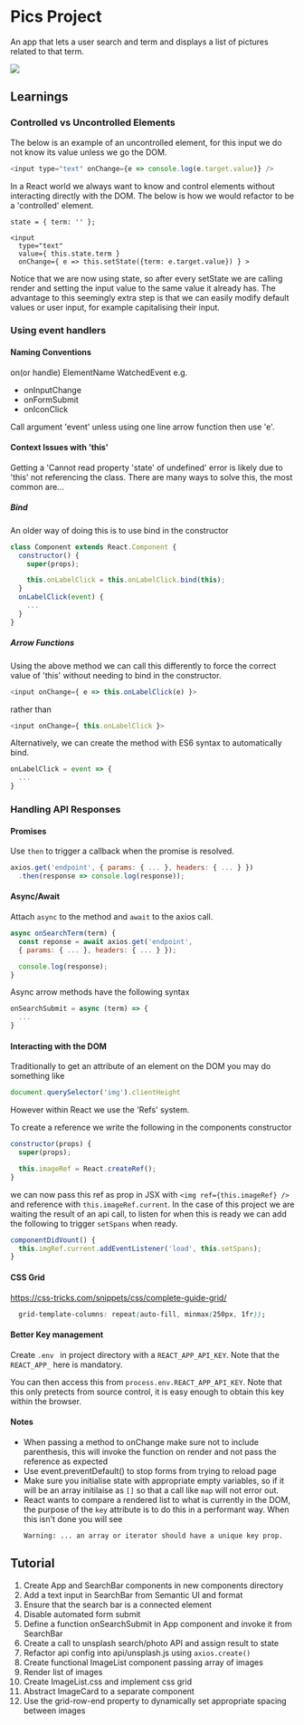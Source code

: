 # Pics Project

An app that lets a user search and term and displays a list of pictures related to that term.

![](pics.gif)

## Learnings

### Controlled vs Uncontrolled Elements

The below is an example of an uncontrolled element, for this input we do not know its value unless we go the DOM.
```javascript
<input type="text" onChange={e => console.log(e.target.value)} />
```
In a React world we always want to know and control elements without interacting directly with the DOM. The below is how we would refactor to be a 'controlled' element.
```javascipt
state = { term: '' };

<input 
  type="text"
  value={ this.state.term }
  onChange={ e => this.setState({term: e.target.value}) } >
```

Notice that we are now using state, so after every setState we are calling render and setting the input value to the same value it already has.
The advantage to this seemingly extra step is that we can easily modify default values or user input, for example capitalising their input.

### Using event handlers

#### Naming Conventions

on(or handle) ElementName WatchedEvent e.g.
- onInputChange
- onFormSubmit
- onIconClick

Call argument 'event' unless using one line arrow function then use 'e'.

#### Context Issues with 'this'

Getting a 'Cannot read property 'state' of undefined' error is likely due to 'this' not referencing the class. There are many ways to solve this, the most common are...

##### Bind

An older way of doing this is to use bind in the constructor

``` javascript
class Component extends React.Component {
  constructor() {
    super(props);

    this.onLabelClick = this.onLabelClick.bind(this);
  }
  onLabelClick(event) {
    ...
  }
}
```

##### Arrow Functions

Using the above method we can call this differently to force the correct value of 'this' without needing to bind in the constructor.

``` javascript
<input onChange={ e => this.onLabelClick(e) }>
``` 
rather than
``` javascript
<input onChange={ this.onLabelClick }>
``` 

Alternatively, we can create the method with ES6 syntax to automatically bind.

``` javascript
onLabelClick = event => {
  ...
}
``` 

### Handling API Responses

#### Promises

Use `then` to trigger a callback when the promise is resolved.

```javascript
axios.get('endpoint', { params: { ... }, headers: { ... } })
  .then(response => console.log(response));
```

#### Async/Await

Attach `async` to the method and `await` to the axios call.

```javascript
async onSearchTerm(term) {
  const reponse = await axios.get('endpoint', 
  { params: { ... }, headers: { ... } });

  console.log(response);
}
```

Async arrow methods have the following syntax
```javascript
onSearchSubmit = async (term) => {
  ...
}
```

#### Interacting with the DOM

Traditionally to get an attribute of an element on the DOM you may do something like
```javascript
document.querySelector('img').clientHeight
```
However within React we use the 'Refs' system.

To create a reference we write the following in the components constructor
```javascript
constructor(props) {
  super(props);

  this.imageRef = React.createRef();
}
```
we can now pass this ref as prop in JSX with `<img ref={this.imageRef} />` and reference with `this.imageRef.current`. In the case of this project we are waiting the result of an api call, to listen for when this is ready we can add the following to trigger `setSpans` when ready.

```javascript
componentDidVount() {
  this.imgRef.current.addEventListener('load', this.setSpans);
}
```

#### CSS Grid

https://css-tricks.com/snippets/css/complete-guide-grid/
```css
  grid-template-columns: repeat(auto-fill, minmax(250px, 1fr));
```
#### Better Key management

Create `.env ` in project directory with a `REACT_APP_API_KEY`. Note that the `REACT_APP_` here is mandatory.

You can then access this from `process.env.REACT_APP_API_KEY`. Note that this only pretects from source control, it is easy enough to obtain this key within the browser.

#### Notes

- When passing a method to onChange make sure not to include parenthesis, this will invoke the function on render and not pass the reference as expected
- Use event.preventDefault() to stop forms from trying to reload page
- Make sure you initialise state with appropriate empty variables, so if it will be an array initilaise as `[]` so that a call like `map` will not error out.
- React wants to compare a rendered list to what is currently in the DOM, the purpose of the `key` attribute is to do this in a performant way. When this isn't done you will see
  ```
  Warning: ... an array or iterator should have a unique key prop.
  ```

## Tutorial

1. Create App and SearchBar components in new components directory
2. Add a text input in SearchBar from Semantic UI and format 
3. Ensure that the search bar is a connected element
4. Disable automated form submit 
5. Define a function onSearchSubmit in App component and invoke it from SearchBar
6. Create a call to unsplash search/photo API and assign result to state
7. Refactor api config into api/unsplash.js using `axios.create()`
8. Create functional ImageList component passing array of images
9. Render list of images
10. Create ImageList.css and implement css grid
11. Abstract ImageCard to a separate component
12. Use the grid-row-end property to dynamically set appropriate spacing between images
